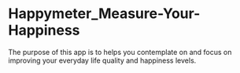 # Happymeter_Measure-Your-Happiness
The purpose of this app is to helps you contemplate on and focus on improving your everyday life quality and happiness levels.
